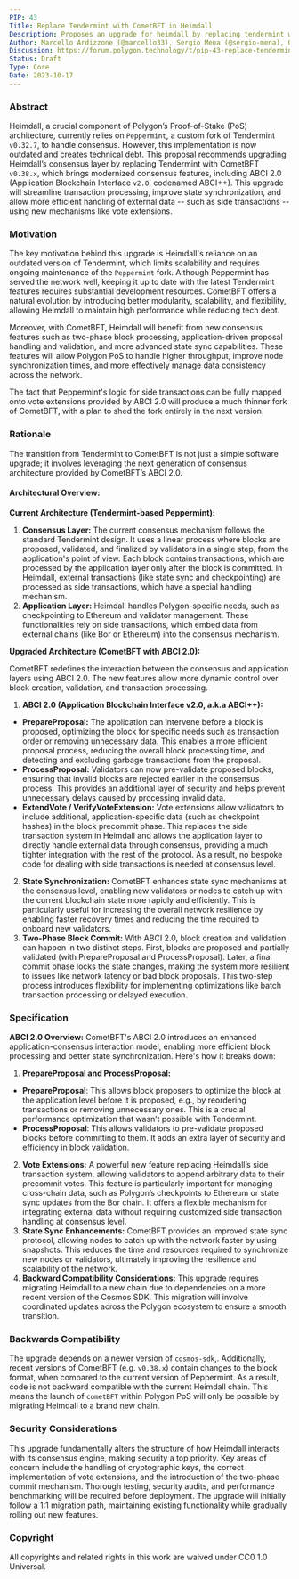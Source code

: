 ```yaml
---
PIP: 43
Title: Replace Tendermint with CometBFT in Heimdall
Description: Proposes an upgrade for heimdall by replacing tendermint with cometBFT
Author: Marcello Ardizzone (@marcello33), Sergio Mena (@sergio-mena), Greg Szabo (@greg-szabo)
Discussion: https://forum.polygon.technology/t/pip-43-replace-tendermint-with-cometbft-in-heimdall/17731
Status: Draft
Type: Core
Date: 2023-10-17
---
```


### Abstract

Heimdall, a crucial component of Polygon’s Proof-of-Stake (PoS) architecture, currently relies on `Peppermint`, a custom fork of Tendermint `v0.32.7`, to handle consensus. However, this implementation is now outdated and creates technical debt. This proposal recommends upgrading Heimdall’s consensus layer by replacing Tendermint with CometBFT `v0.38.x`, which brings modernized consensus features, including ABCI 2.0 (Application Blockchain Interface `v2.0`, codenamed ABCI++). This upgrade will streamline transaction processing, improve state synchronization, and allow more efficient handling of external data -- such as side transactions -- using new mechanisms like vote extensions.

### Motivation

The key motivation behind this upgrade is Heimdall's reliance on an outdated version of Tendermint, which limits scalability and requires ongoing maintenance of the `Peppermint` fork. Although Peppermint has served the network well, keeping it up to date with the latest Tendermint features requires substantial development resources. CometBFT offers a natural evolution by introducing better modularity, scalability, and flexibility, allowing Heimdall to maintain high performance while reducing tech debt.

Moreover, with CometBFT, Heimdall will benefit from new consensus features such as two-phase block processing, application-driven proposal handling and validation, and more advanced state sync capabilities. These features will allow Polygon PoS to handle higher throughput, improve node synchronization times, and more effectively manage data consistency across the network.

The fact that Peppermint's logic for side transactions can be fully mapped onto vote extensions provided by ABCI 2.0 will produce a much thinner fork of CometBFT, with a plan to shed the fork entirely in the next version.

### Rationale

The transition from Tendermint to CometBFT is not just a simple software upgrade; it involves leveraging the next generation of consensus architecture provided by CometBFT’s ABCI 2.0.

#### Architectural Overview:

**Current Architecture (Tendermint-based Peppermint):**

1. **Consensus Layer:** The current consensus mechanism follows the standard Tendermint design. It uses a linear process where blocks are proposed, validated, and finalized by validators in a single step, from the application's point of view. Each block contains transactions, which are processed by the application layer only after the block is committed. In Heimdall, external transactions (like state sync and checkpointing) are processed as side transactions, which have a special handling mechanism.
2. **Application Layer:** Heimdall handles Polygon-specific needs, such as checkpointing to Ethereum and validator management. These functionalities rely on side transactions, which embed data from external chains (like Bor or Ethereum) into the consensus mechanism.

**Upgraded Architecture (CometBFT with ABCI 2.0):**

CometBFT redefines the interaction between the consensus and application layers using ABCI 2.0. The new features allow more dynamic control over block creation, validation, and transaction processing.

1. **ABCI 2.0 (Application Blockchain Interface v2.0, a.k.a ABCI++):**
* **PrepareProposal:** The application can intervene before a block is proposed, optimizing the block for specific needs such as transaction order or removing unnecessary data. This enables a more efficient proposal process, reducing the overall block processing time, and detecting and excluding garbage transactions from the proposal.
* **ProcessProposal:** Validators can now pre-validate proposed blocks, ensuring that invalid blocks are rejected earlier in the consensus process. This provides an additional layer of security and helps prevent unnecessary delays caused by processing invalid data.
* **ExtendVote / VerifyVoteExtension:** Vote extensions allow validators to include additional, application-specific data (such as checkpoint hashes) in the block precommit phase. This replaces the side transaction system in Heimdall and allows the application layer to directly handle external data through consensus, providing a much tighter integration with the rest of the protocol. As a result, no bespoke code for dealing with side transactions is needed at consensus level.
2. **State Synchronization:** CometBFT enhances state sync mechanisms at the consensus level, enabling new validators or nodes to catch up with the current blockchain state more rapidly and efficiently. This is particularly useful for increasing the overall network resilience by enabling faster recovery times and reducing the time required to onboard new validators.
3. **Two-Phase Block Commit:** With ABCI 2.0, block creation and validation can happen in two distinct steps. First, blocks are proposed and partially validated (with PrepareProposal and ProcessProposal). Later, a final commit phase locks the state changes, making the system more resilient to issues like network latency or bad block proposals. This two-step process introduces flexibility for implementing optimizations like batch transaction processing or delayed execution.

### Specification

**ABCI 2.0 Overview:** CometBFT's ABCI 2.0 introduces an enhanced application-consensus interaction model, enabling more efficient block processing and better state synchronization. Here's how it breaks down:

1. **PrepareProposal and ProcessProposal:**
* **PrepareProposal**: This allows block proposers to optimize the block at the application level before it is proposed, e.g., by reordering transactions or removing unnecessary ones. This is a crucial performance optimization that wasn’t possible with Tendermint.
* **ProcessProposal**: This allows validators to pre-validate proposed blocks before committing to them. It adds an extra layer of security and efficiency in block validation.
2. **Vote Extensions:** A powerful new feature replacing Heimdall’s side transaction system, allowing validators to append arbitrary data to their precommit votes. This feature is particularly important for managing cross-chain data, such as Polygon’s checkpoints to Ethereum or state sync updates from the Bor chain. It offers a flexible mechanism for integrating external data without requiring customized side transaction handling at consensus level.
3. **State Sync Enhancements:** CometBFT provides an improved state sync protocol, allowing nodes to catch up with the network faster by using snapshots. This reduces the time and resources required to synchronize new nodes or validators, ultimately improving the resilience and scalability of the network.
4. **Backward Compatibility Considerations:** This upgrade requires migrating Heimdall to a new chain due to dependencies on a more recent version of the Cosmos SDK. This migration will involve coordinated updates across the Polygon ecosystem to ensure a smooth transition.

### Backwards Compatibility

The upgrade depends on a newer version of `cosmos-sdk`,. Additionally, recent versions of CometBFT (e.g. `v0.38.x`) contain changes to the block format, when compared to the current version of Peppermint. As a result, code is not backward compatible with the current Heimdall chain. This means the launch of `cometBFT` within Polygon PoS will only be possible by migrating Heimdall to a brand new chain.

### Security Considerations

This upgrade fundamentally alters the structure of how Heimdall interacts with its consensus engine, making security a top priority. Key areas of concern include the handling of cryptographic keys, the correct implementation of vote extensions, and the introduction of the two-phase commit mechanism. Thorough testing, security audits, and performance benchmarking will be required before deployment. The upgrade will initially follow a 1:1 migration path, maintaining existing functionality while gradually rolling out new features.

### Copyright

All copyrights and related rights in this work are waived under CC0 1.0 Universal.
